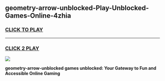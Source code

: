 
## geometry-arrow-unblocked-Play-Unblocked-Games-Online-4zhia
<h3>
<a href="https://premium76.site?title=geometry-arrow-unblocked&ref=25A">CLICK TO PLAY</a></h3>
<hr>

<h3>
<a href="https://premium76.site?title=geometry-arrow-unblocked&ref=25A">CLICK 2 PLAY</a>
  
</h3>

<a href="https://premium76.site?title=geometry-arrow-unblocked&ref=25A"><img src="https://clearcache.store/games.png"></a>


**geometry-arrow-unblocked games unblocked: Your Gateway to Fun and Accessible Online Gaming**
